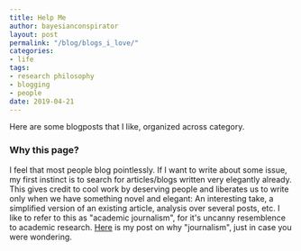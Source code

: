 ```yaml
---
title: Help Me
author: bayesianconspirator
layout: post
permalink: "/blog/blogs_i_love/"
categories:
- life
tags:
- research philosophy
- blogging
- people
date: 2019-04-21
---
```


Here are some blogposts that I like, organized across category.










### Why this page?

I feel that most people blog pointlessly. If I want to write about some issue, my first instinct is to search for articles/blogs written very elegantly already. This gives credit to cool work by deserving people and liberates us to write only when we have something novel and elegant: An interesting take, a simplified version of an existing article, analysis over several posts, etc. I like to refer to this as "academic journalism", for it's uncanny resemblence to academic research. [Here]() is my post on why "journalism", just in case you were wondering.
